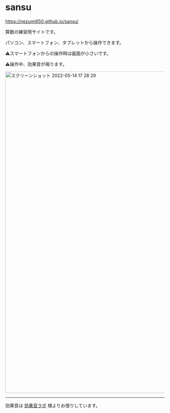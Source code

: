 # sansu
https://nezumi650.github.io/sansu/

算数の練習用サイトです。

パソコン、スマートフォン、タブレットから操作できます。

⚠️スマートフォンからの操作時は画面が小さいです。

⚠️操作中、効果音が鳴ります。

<img width="1015" alt="スクリーンショット 2022-05-14 17 28 29" src="https://user-images.githubusercontent.com/2949661/168417781-acfb5c11-2906-42a3-9806-7748ada43a62.png">

----

効果音は [効果音ラボ](https://soundeffect-lab.info/) 様よりお借りしています。
